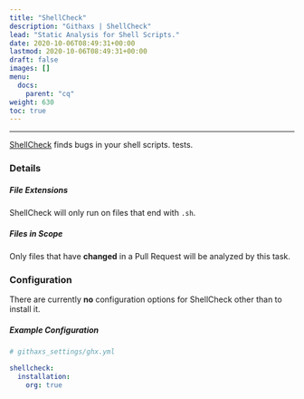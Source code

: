 ```yaml
---
title: "ShellCheck"
description: "Githaxs | ShellCheck"
lead: "Static Analysis for Shell Scripts."
date: 2020-10-06T08:49:31+00:00
lastmod: 2020-10-06T08:49:31+00:00
draft: false
images: []
menu:
  docs:
    parent: "cq"
weight: 630
toc: true
---
```


---

[ShellCheck](https://shellcheck.net) finds bugs in your shell scripts.
tests.


### Details

##### File Extensions

ShellCheck will only run on files that end with `.sh`.

##### Files in Scope

Only files that have **changed** in a Pull Request will be analyzed by this task.

### Configuration

There are currently **no** configuration options for ShellCheck other than to install it.

##### Example Configuration

```yaml
# githaxs_settings/ghx.yml

shellcheck:
  installation:
    org: true
```
